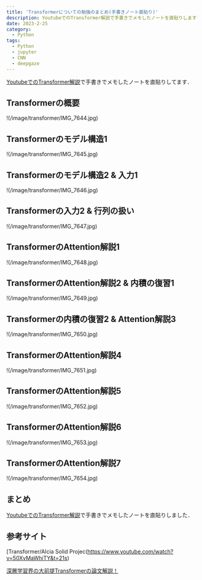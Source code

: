 ```yaml
---
title: 'Transformerについての勉強のまとめ(手書きノート直貼り)'
description: YoutubeでのTransformer解説で手書きでメモしたノートを直貼りします
date: 2023-2-25
category: 
  - Python
tags:
  - Python
  - jupyter
  - CNN
  - deepgaze
---
```

<!-- https://www.hamlet-engineer.com -->
[YoutubeでのTransformer解説](https://www.youtube.com/watch?v=50XvMaWhiTY&t=21s)で手書きでメモしたノートを直貼りしてます．


<!-- more -->

<ClientOnly>
  <CallInArticleAdsense />
</ClientOnly>





## Transformerの概要
!(/image/transformer/IMG_7644.jpg)

## Transformerのモデル構造1
!(/image/transformer/IMG_7645.jpg)

## Transformerのモデル構造2 & 入力1
!(/image/transformer/IMG_7646.jpg)

## Transformerの入力2 & 行列の扱い
!(/image/transformer/IMG_7647.jpg)

## TransformerのAttention解説1
!(/image/transformer/IMG_7648.jpg)

## TransformerのAttention解説2 & 内積の復習1
!(/image/transformer/IMG_7649.jpg)

## Transformerの内積の復習2 & Attention解説3
!(/image/transformer/IMG_7650.jpg)

## TransformerのAttention解説4
!(/image/transformer/IMG_7651.jpg)

## TransformerのAttention解説5
!(/image/transformer/IMG_7652.jpg)

## TransformerのAttention解説6
!(/image/transformer/IMG_7653.jpg)

## TransformerのAttention解説7
!(/image/transformer/IMG_7654.jpg)

## まとめ
[YoutubeでのTransformer解説](https://www.youtube.com/watch?v=50XvMaWhiTY&t=21s)で手書きでメモしたノートを直貼りしました．

## 参考サイト
[Transformer/AIcia Solid Projec(https://www.youtube.com/watch?v=50XvMaWhiTY&t=21s)

[深層学習界の大前提Transformerの論文解説！](https://qiita.com/omiita/items/07e69aef6c156d23c538)




<ClientOnly>
  <CallInArticleAdsense />
</ClientOnly>